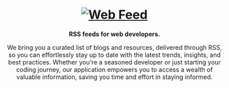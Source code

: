 <div align="center">
  <h1 align="center"><a href="https://web-feed.dev"><img src="https://web-feed.dev/img/og.jpeg?1" alt="Web Feed" /></a></h1>
  <strong align="center">
    RSS feeds for web developers.
  </strong>
  <p>
    We bring you a curated list of blogs and resources, delivered through RSS, so you can effortlessly stay up to date with the latest trends, insights, and best practices. Whether you're a seasoned developer or just starting your coding journey, our application empowers you to access a wealth of valuable information, saving you time and effort in staying informed. 
  </p>
  
</div>
